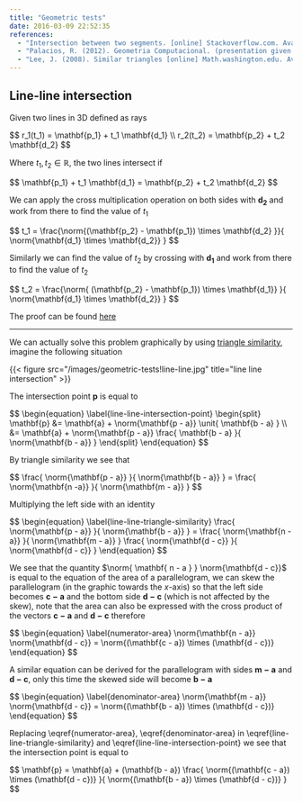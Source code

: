 ```yaml
---
title: "Geometric tests"
date: 2016-03-09 22:52:35
references:
  - "Intersection between two segments. [online] Stackoverflow.com. Available at: http://stackoverflow.com/a/565282/3341726 [Accessed 10 Mar. 2016]."
  - "Palacios, R. (2012). Geometria Computacional. (presentation given at the UCB for the ICPC 2012)"
  - "Lee, J. (2008). Similar triangles [online] Math.washington.edu. Available at: https://www.math.washington.edu/~lee/Courses/444-5-2008/supplement3.pdf [Accessed 10 Mar. 2016]."
---
```


## Line-line intersection

Given two lines in 3D defined as rays

<div>
$$
r_1(t_1) = \mathbf{p_1} + t_1 \mathbf{d_1} \\
r_2(t_2) = \mathbf{p_2} + t_2 \mathbf{d_2}
$$
</div>

Where $t_1, t_2 \in \mathbb{R}$, the two lines intersect if

<div>
$$
\mathbf{p_1} + t_1 \mathbf{d_1} = \mathbf{p_2} + t_2 \mathbf{d_2}
$$
</div>

We can apply the cross multiplication operation on both sides with $\mathbf{d_2}$ and work from there to find the value of $t_1$

<!--
<div>
$$
\begin{align*}
(\mathbf{p_1}  + t_1 \mathbf{d_1}) \times \mathbf{d_2} &= (\mathbf{p_2} + t_2 \mathbf{d_2}) \times \mathbf{d_2} \\
\mathbf{p_1} \times \mathbf{d_2} + t_1 (\mathbf{d_1} \times \mathbf{d_2}) &= \mathbf{p_2} \times \mathbf{d_2} + t_2 (\mathbf{d_2} \times \mathbf{d_2}) \\
\mathbf{p_1} \times \mathbf{d_2} + t_1 (\mathbf{d_1} \times \mathbf{d_2}) &= \mathbf{p_2} \times \mathbf{d_2}
\end{align*}
$$
</div>

Finding the value of $t_1$

<div>
$$
\begin{align*}
t_1 (\mathbf{d_1} \times \mathbf{d_2}) &= \mathbf{p_2} \times \mathbf{d_2} - \mathbf{p_1} \times \mathbf{d_2} \\
t_1 &= \frac{\mathbf{p_2} \times \mathbf{d_2} - \mathbf{p_1} \times \mathbf{d_2} }{ \mathbf{d_1} \times \mathbf{d_2} } \\
\end{align*}
$$
</div>
-->

<div>
<div>
$$
t_1 = \frac{\norm{(\mathbf{p_2} - \mathbf{p_1}) \times \mathbf{d_2} }}{ \norm{\mathbf{d_1} \times \mathbf{d_2}} }
$$
</div>
</div>

Similarly we can find the value of $t_2$ by crossing with $\mathbf{d_1}$ and work from there to find the value of $t_2$

<!--
<div>
$$
\begin{align*}
(\mathbf{p_1}  + t_1 \mathbf{d_1}) \times \mathbf{d_1} &= (\mathbf{p_2} + t_2 \mathbf{d_2}) \times \mathbf{d_1} \\

\mathbf{p_1} \times \mathbf{d_1} + t_1 (\mathbf{d_1} \times \mathbf{d_1}) &= \mathbf{p_2} \times \mathbf{d_1} + t_2 (\mathbf{d_2} \times \mathbf{d_1}) \\

\mathbf{p_1} \times \mathbf{d_1} &= \mathbf{p_2} \times \mathbf{d_1} + t_2 (\mathbf{d_2} \times \mathbf{d_1}) \\

t_2 (\mathbf{d_2} \times \mathbf{d_1}) &= \mathbf{p_1} \times \mathbf{d_1} - \mathbf{p_2} \times \mathbf{d_1} \\

t_2 &= \frac{ \mathbf{p_1} \times \mathbf{d_1} - \mathbf{p_2} \times \mathbf{d_1} }{ \mathbf{d_2} \times \mathbf{d_1} } \\

t_2 &= \frac{ (\mathbf{p_1} - \mathbf{p_2}) \times \mathbf{d_1} }{ \mathbf{d_2} \times \mathbf{d_1} } \\
\end{align*}
$$
</div>
-->

<div>
$$
t_2 = \frac{\norm{ (\mathbf{p_2} - \mathbf{p_1}) \times \mathbf{d_1}} }{ \norm{\mathbf{d_1} \times \mathbf{d_2}} }
$$
</div>

The proof can be found [ here ](http://stackoverflow.com/a/565282/3341726)

---

We can actually solve this problem graphically by using [triangle similarity](https://www.mathsisfun.com/geometry/triangles-similar-finding.html), imagine the following situation

{{< figure src="/images/geometric-tests!line-line.jpg" title="line line intersection" >}}

The intersection point $\mathbf{p}$ is equal to

<div>
$$
\begin{equation} \label{line-line-intersection-point}
\begin{split}
\mathbf{p} &= \mathbf{a} + \norm{\mathbf{p - a}} \unit{ \mathbf{b - a} } \\
&= \mathbf{a} + \norm{\mathbf{p - a}} \frac{ \mathbf{b - a}  }{ \norm{\mathbf{b - a}} }
\end{split}
\end{equation}
$$
</div>

By triangle similarity we see that

<div>
$$
\frac{ \norm{\mathbf{p - a}} }{ \norm{\mathbf{b - a}} } = \frac{ \norm{\mathbf{n -a}} }{ \norm{\mathbf{m - a}} }
$$
</div>

Multiplying the left side with an identity

<div>
$$
\begin{equation} \label{line-line-triangle-similarity}
\frac{ \norm{\mathbf{p - a}} }{ \norm{\mathbf{b - a}} } = \frac{ \norm{\mathbf{n -a}} }{ \norm{\mathbf{m - a}} } \frac{ \norm{\mathbf{d - c}} }{ \norm{\mathbf{d - c}} }
\end{equation}
$$
</div>

We see that the quantity $\norm{ \mathbf{ n - a } } \norm{\mathbf{d - c}}$ is equal to the equation of the area of a parallelogram, we can skew the parallelogram (in the graphic towards the $x$-axis) so that the left side becomes $\mathbf{c - a}$ and the bottom side $\mathbf{d - c}$ (which is not affected by the skew), note that the area can also be expressed with the cross product of the vectors $\mathbf{c - a}$ and $\mathbf{d - c}$ therefore

<div>
$$
\begin{equation} \label{numerator-area}
\norm{\mathbf{n - a}} \norm{\mathbf{d - c}} = \norm{(\mathbf{c - a}) \times (\mathbf{d - c})}
\end{equation}
$$
</div>

A similar equation can be derived for the parallelogram with sides $\mathbf{m - a}$ and $\mathbf{d - c}$, only this time the skewed side will become $\mathbf{b - a}$

<div>
$$
\begin{equation} \label{denominator-area}
\norm{\mathbf{m - a}} \norm{\mathbf{d - c}} = \norm{(\mathbf{b - a}) \times (\mathbf{d - c})}
\end{equation}
$$
</div>

Replacing \eqref{numerator-area}, \eqref{denominator-area} in \eqref{line-line-triangle-similarity} and \eqref{line-line-intersection-point} we see that the intersection point is equal to

<div>
$$
\mathbf{p} = \mathbf{a} + (\mathbf{b - a}) \frac{ \norm{(\mathbf{c - a}) \times (\mathbf{d - c})} }{ \norm{(\mathbf{b - a}) \times (\mathbf{d - c})} }
$$
</div>

